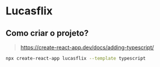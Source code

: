 # Lucasflix


## Como criar o projeto?

> https://create-react-app.dev/docs/adding-typescript/

```sh
npx create-react-app lucasflix --template typescript
```